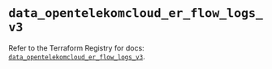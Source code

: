 # `data_opentelekomcloud_er_flow_logs_v3`

Refer to the Terraform Registry for docs: [`data_opentelekomcloud_er_flow_logs_v3`](https://registry.terraform.io/providers/opentelekomcloud/opentelekomcloud/1.36.48/docs/data-sources/er_flow_logs_v3).
